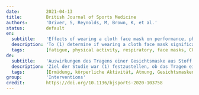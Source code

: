 ```yaml
---
date:          2021-04-13
title:         British Journal of Sports Medicine
authors:       'Driver, S, Reynolds, M, Brown, K, et al.'
status:        default
en:
  subtitle:    'Effects of wearing a cloth face mask on performance, physiological and perceptual responses during a graded treadmill running exercise test'
  description: 'To (1) determine if wearing a cloth face mask significantly affected exercise performance and associated physiological responses, and (2) describe perceptual measures of effort and participants’ experiences while wearing a face mask during a maximal treadmill test. Randomised controlled trial of healthy adults aged 18–29 years. Participants completed two (with and without a cloth face mask) maximal cardiopulmonary exercise tests (CPETs) on a treadmill following the Bruce protocol. Blood pressure, heart rate, oxygen saturation, exertion and shortness of breath were measured. Descriptive data and physical activity history were collected pretrial; perceptions of wearing face masks and experiential data were gathered immediately following the masked trial. The final sample included 31 adults (age=23.2±3.1 years; 14 women/17 men). Data indicated that wearing a cloth face mask led to a significant reduction in exercise time (−01:39±01:19 min/sec), maximal oxygen consumption (VO2max) (−818±552 mL/min), minute ventilation (−45.2±20.3 L/min), maximal heart rate (−8.4±17.0 beats per minute) and increased dyspnoea (1.7±2.9). Our data also suggest that differences in SpO2 and rating of perceived exertion existed between the different stages of the CPET as participant’s exercise intensity increased. No significant differences were found between conditions after the 7-minute recovery period. Cloth face masks led to a 14% reduction in exercise time and 29% decrease in VO2max, attributed to perceived discomfort associated with mask-wearing. Compared with no mask, participants reported feeling increasingly short of breath and claustrophobic at higher exercise intensities while wearing a cloth face mask. Coaches, trainers and athletes should consider modifying the frequency, intensity, time and type of exercise when wearing a cloth face mask.'
  tags:        [fatigue, physical activity, respiratory, face masks, COVID-19]
de:
  subtitle:    'Auswirkungen des Tragens einer Gesichtsmaske aus Stoff auf die Leistung sowie die physiologischen und wahrnehmungsbezogenen Reaktionen während eines abgestuften Belastungstests auf dem Laufband'
  description: 'Ziel der Studie war (1) festzustellen, ob das Tragen einer Gesichtsmaske aus Stoff einen signifikanten Einfluss auf die körperliche Leistungsfähigkeit und die damit verbundenen physiologischen Reaktionen hat, und (2) die wahrgenommene Anstrengung und die Erfahrungen der Teilnehmer beim Tragen einer Gesichtsmaske während eines maximalen Laufbandtests zu beschreiben. Randomisierte kontrollierte Studie mit gesunden Erwachsenen im Alter von 18-29 Jahren. Die Teilnehmer absolvierten zwei maximale kardiopulmonale Belastungstests (CPETs) auf einem Laufband nach dem Bruce-Protokoll (mit und ohne Gesichtsmaske). Gemessen wurden Blutdruck, Herzfrequenz, Sauerstoffsättigung, Anstrengung und Kurzatmigkeit. Deskriptive Daten und die Geschichte der körperlichen Aktivität wurden vor der Studie erhoben; die Wahrnehmung des Tragens von Gesichtsmasken und Erfahrungsdaten wurden unmittelbar nach der maskierten Studie gesammelt. Die endgültige Stichprobe umfasste 31 Erwachsene (Alter=23,2±3,1 Jahre; 14 Frauen/17 Männer). Die Daten zeigten, dass das Tragen einer Stoffmaske zu einer signifikanten Verringerung der Trainingszeit (-01:39±01:19 min/sec), des maximalen Sauerstoffverbrauchs (VO2max) (-818±552 mL/min), der Minutenventilation (-45,2±20,3 L/min), der maximalen Herzfrequenz (-8,4±17,0 Schläge pro Minute) und einer erhöhten Dyspnoe (1,7±2,9) führte. Unsere Daten deuten auch darauf hin, dass es zwischen den verschiedenen Phasen des CPET Unterschiede beim SpO2 und der Bewertung der wahrgenommenen Anstrengung gab, wenn die Trainingsintensität der Teilnehmer zunahm. Nach der 7-minütigen Erholungsphase wurden keine signifikanten Unterschiede zwischen den Bedingungen festgestellt. Stoffmasken führten zu einer Verkürzung der Trainingszeit um 14 % und einer Verringerung der VO2max um 29 %, was auf das mit dem Tragen der Maske verbundene Unbehagen zurückgeführt wurde. Im Vergleich zu Teilnehmern ohne Maske berichteten die Teilnehmer, dass sie sich bei höheren Trainingsintensitäten zunehmend kurzatmig und klaustrophobisch fühlten, während sie eine Stoffmaske trugen. Trainer, Ausbilder und Sportler sollten in Erwägung ziehen, Häufigkeit, Intensität, Zeit und Art des Trainings zu ändern, wenn sie eine Stoffmaske tragen.' 
  tags:        [Ermüdung, körperliche Aktivität, Atmung, Gesichtsmasken, COVID-19]
group:         'Interventions'
credit:        https://doi.org/10.1136/bjsports-2020-103758
---
```

